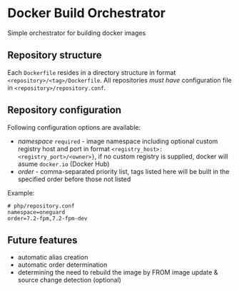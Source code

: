 # Docker Build Orchestrator

Simple orchestrator for building docker images

## Repository structure

Each `Dockerfile` resides in a directory structure in format `<repository>/<tag>/Dockerfile`.
All repositories *must have* configuration file in `<repository>/repository.conf`.

## Repository configuration

Following configuration options are available:
- *namespace* `required` - image namespace including optional custom registry host and port in format
  `<registry_host>:<registry_port>/<owner>}`, if no custom registry is supplied,
  docker will asume `docker.io` (Docker Hub)
- *order* - comma-separated priority list,
  tags listed here will be built in the specified order before those not listed
<!-- Comming soon
- *aliases* - comma-separated list od alias mappings in format `<alias>:<target>`,
  currently only tags are supported as alias targets,
  example: `latest:2,edge:3`
-->

Example:
```
# php/repository.conf
namespace=oneguard
order=7.2-fpm,7.2-fpm-dev
```
<!-- Comming soon
```
# php/repository.conf
namespace=oneguard
order=7.2-fpm
aliases=fpm:7.2-fpm,fpm-dev:7.2-fpm-dev,nginx:7.2-nginx
```
-->

## Future features

- automatic alias creation
- automatic order determination
- determining the need to rebuild the image by FROM image update & source change detection (optional)
